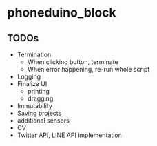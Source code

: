 # phoneduino_block

## TODOs

- Termination
  - When clicking button, terminate
  - When error happening, re-run whole script
- Logging
- Finalize UI
  - printing
  - dragging
- Immutability
- Saving projects
- additional sensors
- CV
- Twitter API, LINE API implementation
